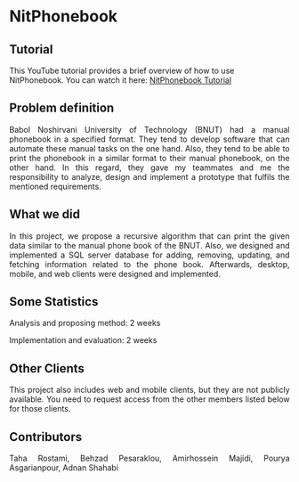 # NitPhonebook

## Tutorial

This YouTube tutorial provides a brief overview of how to use NitPhonebook. You can watch it here: [NitPhonebook Tutorial](https://youtu.be/o6Ax7PRupmI)

## Problem definition
<p align="justify"> Babol Noshirvani University of Technology (BNUT) had a manual phonebook in a specified format. They tend to develop software that can automate these manual tasks on the one hand. Also, they tend to be able to print the phonebook in a similar format to their manual phonebook, on the other hand. In this regard, they gave my teammates and me the responsibility to analyze, design and implement a prototype that fulfils the mentioned requirements.   </p>

## What we did
<p align="justify">
In this project, we propose a recursive algorithm that can print the given data similar to the manual phone book of the BNUT. Also, we designed and implemented a SQL server database for adding, removing, updating, and fetching information related to the phone book. Afterwards, desktop, mobile, and web clients were designed and implemented.   </p>

## Some Statistics

Analysis and proposing method: 2 weeks

Implementation and evaluation: 2 weeks

## Other Clients

<p align="justify">This project also includes web and mobile clients, but they are not publicly available. You need to request access from the other members listed below for those clients.   </p>

## Contributors

<p align="justify"> Taha Rostami, Behzad Pesaraklou, Amirhossein Majidi, Pourya Asgarianpour, Adnan Shahabi    </p>

